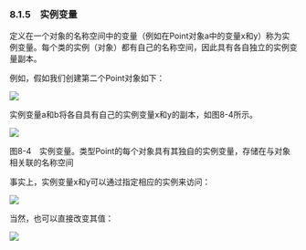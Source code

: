    

### 8.1.5　实例变量

定义在一个对象的名称空间中的变量（例如在Point对象a中的变量x和y）称为实例变量。每个类的实例（对象）都有自己的名称空间，因此具有各自独立的实例变量副本。

例如，假如我们创建第二个Point对象如下：

![](0-Assets/Epubook/程序员编程语言经典合集（计算机科学丛书5册套装），javapython编程语言含经典教材龙书《编译原理》%20(Bruce%20Eckel%20%20Alfred%20V.%20Aho%20%20Monica%20S.%20Lam%20etc.)%20(Z-Library)/images/image08800.jpeg)

实例变量a和b将各自具有自己的实例变量x和y的副本，如图8-4所示。

![](0-Assets/Epubook/程序员编程语言经典合集（计算机科学丛书5册套装），javapython编程语言含经典教材龙书《编译原理》%20(Bruce%20Eckel%20%20Alfred%20V.%20Aho%20%20Monica%20S.%20Lam%20etc.)%20(Z-Library)/images/image08801.jpeg)

图8-4　实例变量。类型Point的每个对象具有其独自的实例变量，存储在与对象相关联的名称空间

事实上，实例变量x和y可以通过指定相应的实例来访问：

![](0-Assets/Epubook/程序员编程语言经典合集（计算机科学丛书5册套装），javapython编程语言含经典教材龙书《编译原理》%20(Bruce%20Eckel%20%20Alfred%20V.%20Aho%20%20Monica%20S.%20Lam%20etc.)%20(Z-Library)/images/image08802.jpeg)

当然，也可以直接改变其值：

![](0-Assets/Epubook/程序员编程语言经典合集（计算机科学丛书5册套装），javapython编程语言含经典教材龙书《编译原理》%20(Bruce%20Eckel%20%20Alfred%20V.%20Aho%20%20Monica%20S.%20Lam%20etc.)%20(Z-Library)/images/image08803.jpeg)